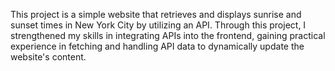 This project is a simple website that retrieves and displays sunrise and sunset times in New York City by utilizing an API. Through this project, I strengthened my skills in integrating APIs into the frontend, gaining practical experience in fetching and handling API data to dynamically update the website's content.
